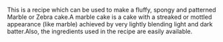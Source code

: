 This is a recipe which can be used to make a fluffy, spongy and patterned Marble or Zebra cake.A marble cake is a cake with a streaked or mottled appearance (like marble) achieved by very lightly blending light and dark batter.Also, the ingredients used in the recipe are easily available.